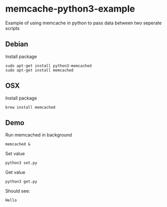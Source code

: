# memcache-python3-example
Example of using memcache in python to pass data between two seperate scripts

## Debian
Install package
```
sudo apt-get install python3-memcached
sudo apt-get install memcached
```

## OSX
Install package
```
brew install memcached
```

## Demo
Run memcached in background
```
memcached &
```

Set value
```
python3 set.py
```
Get value
```
python3 get.py
```
Should see:
```
Hello
```

